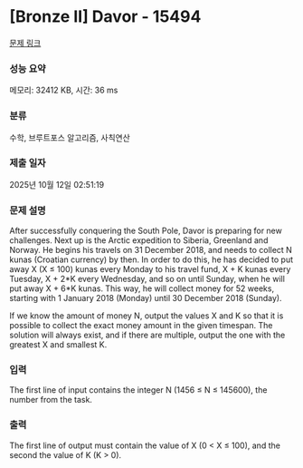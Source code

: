 # [Bronze II] Davor - 15494 

[문제 링크](https://www.acmicpc.net/problem/15494) 

### 성능 요약

메모리: 32412 KB, 시간: 36 ms

### 분류

수학, 브루트포스 알고리즘, 사칙연산

### 제출 일자

2025년 10월 12일 02:51:19

### 문제 설명

<p>After successfully conquering the South Pole, Davor is preparing for new challenges. Next up is the Arctic expedition to Siberia, Greenland and Norway. He begins his travels on 31 December 2018, and needs to collect N kunas (Croatian currency) by then. In order to do this, he has decided to put away X (X ≤ 100) kunas every Monday to his travel fund, X + K kunas every Tuesday, X + 2*K every Wednesday, and so on until Sunday, when he will put away X + 6*K kunas. This way, he will collect money for 52 weeks, starting with 1 January 2018 (Monday) until 30 December 2018 (Sunday).</p>

<p>If we know the amount of money N, output the values X and K so that it is possible to collect the exact money amount in the given timespan. The solution will always exist, and if there are multiple, output the one with the greatest X and smallest K.</p>

### 입력 

 <p>The first line of input contains the integer N (1456 ≤ N ≤ 145600), the number from the task.</p>

### 출력 

 <p>The first line of output must contain the value of X (0 < X ≤ 100), and the second the value of K (K > 0).</p>

